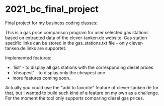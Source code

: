 # 2021_bc_final_project
Final project for my business coding classes:

This is a gas price comparison program for user selected gas stations based on extracted data of the clever-tanken.de website.
Gas station specific links can be stored in the gas_stations.txt file - only clever-tanken.de links are supportet.

Implemented features:
* 'list' - to display all gas stations with the corresponding diesel prices
* 'cheapest' - to display only the cheapest one
* more features coming soon..

Actually you could use the "add to favorite" feature of clever-tanken.de for that, but I wanted to build such kind of a feature on my own as a challenge.
For the moment the tool only supports comparing diesel gas prices.